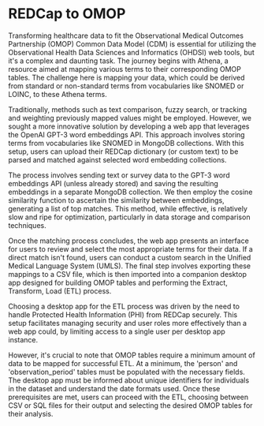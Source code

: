 # REDCap to OMOP
Transforming healthcare data to fit the Observational Medical Outcomes Partnership (OMOP) Common Data Model (CDM) is essential for utilizing the Observational Health Data Sciences and Informatics (OHDSI) web tools, but it's a complex and daunting task. The journey begins with Athena, a resource aimed at mapping various terms to their corresponding OMOP tables. The challenge here is mapping your data, which could be derived from standard or non-standard terms from vocabularies like SNOMED or LOINC, to these Athena terms.

Traditionally, methods such as text comparison, fuzzy search, or tracking and weighting previously mapped values might be employed. However, we sought a more innovative solution by developing a web app that leverages the OpenAI GPT-3 word embeddings API. This approach involves storing terms from vocabularies like SNOMED in MongoDB collections. With this setup, users can upload their REDCap dictionary (or custom text) to be parsed and matched against selected word embedding collections.

The process involves sending text or survey data to the GPT-3 word embeddings API (unless already stored) and saving the resulting embeddings in a separate MongoDB collection. We then employ the cosine similarity function to ascertain the similarity between embeddings, generating a list of top matches. This method, while effective, is relatively slow and ripe for optimization, particularly in data storage and comparison techniques.

Once the matching process concludes, the web app presents an interface for users to review and select the most appropriate terms for their data. If a direct match isn't found, users can conduct a custom search in the Unified Medical Language System (UMLS). The final step involves exporting these mappings to a CSV file, which is then imported into a companion desktop app designed for building OMOP tables and performing the Extract, Transform, Load (ETL) process.

Choosing a desktop app for the ETL process was driven by the need to handle Protected Health Information (PHI) from REDCap securely. This setup facilitates managing security and user roles more effectively than a web app could, by limiting access to a single user per desktop app instance.

However, it's crucial to note that OMOP tables require a minimum amount of data to be mapped for successful ETL. At a minimum, the 'person' and 'observation_period' tables must be populated with the necessary fields. The desktop app must be informed about unique identifiers for individuals in the dataset and understand the date formats used. Once these prerequisites are met, users can proceed with the ETL, choosing between CSV or SQL files for their output and selecting the desired OMOP tables for their analysis.
